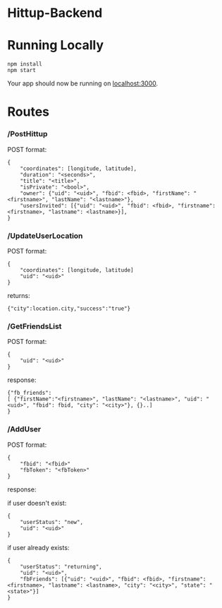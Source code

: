 # Hittup-Backend


# Running Locally

```
npm install
npm start
```

Your app should now be running on [localhost:3000](http://localhost:3000/).


# Routes

### /PostHittup
POST format:

```
{
	"coordinates": [longitude, latitude],
	"duration": "<seconds>",
	"title": "<title>",
	"isPrivate": "<bool>",
	"owner": {"uid": "<uid>", "fbid": <fbid>, "firstName": "<firstname>", "lastName": "<lastname>"},
	"usersInvited": [{"uid": "<uid>", "fbid": <fbid>, "firstname": <firstname>, "lastname": <lastname>}],
}
```

### /UpdateUserLocation
POST format:

```
{
	"coordinates": [longitude, latitude]
	"uid": "<uid>"
}
```

returns:

```
{"city":location.city,"success":"true"}
```

### /GetFriendsList
POST format:

```
{
	"uid": "<uid>"
}
```

response:

```
{"fb_friends":
[ {"firstName":"<firstname>", "lastName": "<lastname>", "uid": "<uid>", "fbid": fbid, "city": "<city>"}, {}..]
}

```


### /AddUser
POST format:

```
{
	"fbid": "<fbid>"
	"fbToken": "<fbToken>"
}
```

response:

if user doesn't exist:

```
{
	"userStatus": "new",
	"uid": "<uid>"
}
```

if user already exists:

```
{
	"userStatus": "returning",
	"uid": "<uid>",
	"fbFriends": [{"uid": "<uid>", "fbid": <fbid>, "firstname": <firstname>, "lastname": <lastname>, "city": "<city>", "state": "<state>"}]
}
```